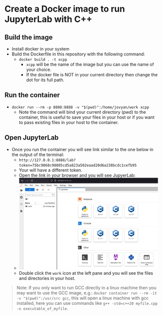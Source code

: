 # Create a Docker image to run JupyterLab with C++


## Build the image
- Install docker in your system
- Build the Dockerfile in this repository with the following command:
  - `docker build . -t xcpp`
    - `xcpp` will be the name of the image but you can use the name of your choice.
    -  If the docker file is NOT in your current directory then change the dot for its full path.

## Run the container
- `docker run --rm -p 8888:8888 -v "$(pwd)":/home/jovyan/work xcpp`
  - Note the command will bind your current directory (pwd) to the container, this is useful to save your files in your host or if you want to pass existing files in your host to the container.


## Open JupyterLab
- Once you run the container you will see link similar to the one below in the output of the terminal:
    - `http://127.0.0.1:8888/lab?token=75bc9868c98805cd5a823a502eaad20d6a238bcdc1cefb95`
    - Your will have a different token.
    - Open the link in your browser and you will see JupyerLab:
    -  ![screenshot of jupyterlab](./jupyterlab.png)
    -  Double click the `work` icon at the left pane and you will see the files and directories in your host.




> Note: If you only want to run GCC directly in a linux machine then you may want to use the GCC image, e.g.: `docker container run --rm -it -v "$(pwd)":/usr/src gcc`, this will open a linux machine with gcc installed, here you can use commands like `g++ -std=c++20 myfile.cpp -o executable_of_myfile`.
